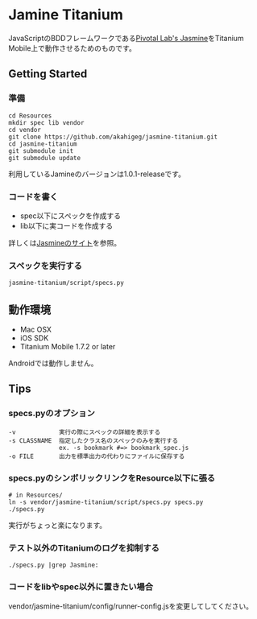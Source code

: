 Jamine Titanium
===============

JavaScriptのBDDフレームワークである[Pivotal Lab's Jasmine](http://github.com/pivotal/jasmine)をTitanium Mobile上で動作させるためのものです。

Getting Started
---------------

### 準備

    cd Resources
    mkdir spec lib vendor
    cd vendor
    git clone https://github.com/akahigeg/jasmine-titanium.git
    cd jasmine-titanium
    git submodule init
    git submodule update

利用しているJamineのバージョンは1.0.1-releaseです。

### コードを書く

* spec以下にスペックを作成する
* lib以下に実コードを作成する

詳しくは[Jasmineのサイト](http://pivotal.github.com/jasmine/)を参照。

### スペックを実行する

    jasmine-titanium/script/specs.py

動作環境
--------

* Mac OSX
* iOS SDK
* Titanium Mobile 1.7.2 or later

Androidでは動作しません。

Tips
----

### specs.pyのオプション

    -v            実行の際にスペックの詳細を表示する
    -s CLASSNAME  指定したクラス名のスペックのみを実行する
                  ex. -s bookmark #=> bookmark_spec.js
    -o FILE       出力を標準出力の代わりにファイルに保存する

### specs.pyのシンボリックリンクをResource以下に張る

    # in Resources/
    ln -s vendor/jasmine-titanium/script/specs.py specs.py
    ./specs.py

実行がちょっと楽になります。

### テスト以外のTitaniumのログを抑制する

    ./specs.py |grep Jasmine:

### コードをlibやspec以外に置きたい場合

vendor/jasmine-titanium/config/runner-config.jsを変更してしてください。
